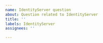 ```yaml
---
name: IdentityServer question
about: Question related to IdentityServer
title: ''
labels: IdentityServer
assignees: ''

---
```



